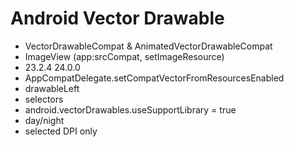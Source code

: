 # Android Vector Drawable

- VectorDrawableCompat & AnimatedVectorDrawableCompat
- ImageView (app:srcCompat, setImageResource)
- 23.2.4 24.0.0
- AppCompatDelegate.setCompatVectorFromResourcesEnabled
- drawableLeft
- selectors
- android.vectorDrawables.useSupportLibrary = true
- day/night
- selected DPI only
